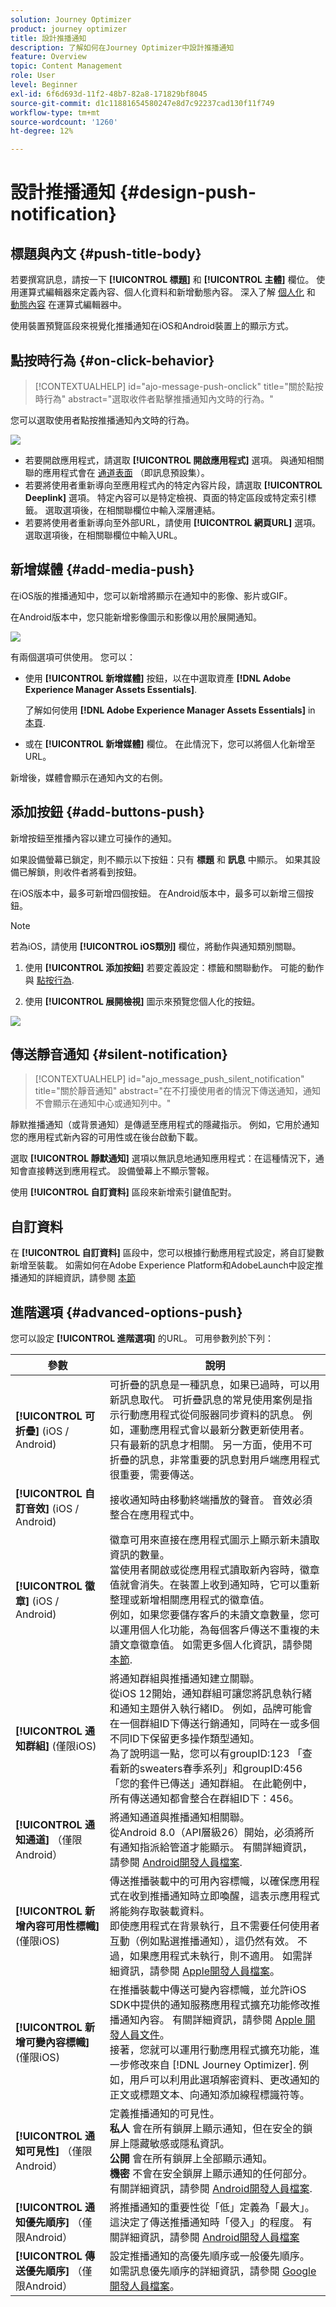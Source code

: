 ```yaml
---
solution: Journey Optimizer
product: journey optimizer
title: 設計推播通知
description: 了解如何在Journey Optimizer中設計推播通知
feature: Overview
topic: Content Management
role: User
level: Beginner
exl-id: 6f6d693d-11f2-48b7-82a8-171829bf8045
source-git-commit: d1c11881654580247e8d7c92237cad130f11f749
workflow-type: tm+mt
source-wordcount: '1260'
ht-degree: 12%

---
```


# 設計推播通知 {#design-push-notification}

## 標題與內文 {#push-title-body}

若要撰寫訊息，請按一下 **[!UICONTROL 標題]** 和 **[!UICONTROL 主體]** 欄位。 使用運算式編輯器來定義內容、個人化資料和新增動態內容。 深入了解 [個人化](../personalization/personalize.md) 和 [動態內容](../personalization/get-started-dynamic-content.md) 在運算式編輯器中。

使用裝置預覽區段來視覺化推播通知在iOS和Android裝置上的顯示方式。

## 點按時行為 {#on-click-behavior}

>[!CONTEXTUALHELP]
>id="ajo-message-push-onclick"
>title="關於點按時行為"
>abstract="選取收件者點擊推播通知內文時的行為。"

您可以選取使用者點按推播通知內文時的行為。

![](assets/title-body-push.png)

* 若要開啟應用程式，請選取 **[!UICONTROL 開啟應用程式]** 選項。 與通知相關聯的應用程式會在 [通道表面](../configuration/channel-surfaces.md) （即訊息預設集）。
* 若要將使用者重新導向至應用程式內的特定內容片段，請選取 **[!UICONTROL Deeplink]** 選項。  特定內容可以是特定檢視、頁面的特定區段或特定索引標籤。 選取選項後，在相關聯欄位中輸入深層連結。
* 若要將使用者重新導向至外部URL，請使用 **[!UICONTROL 網頁URL]** 選項。 選取選項後，在相關聯欄位中輸入URL。

## 新增媒體 {#add-media-push}

在iOS版的推播通知中，您可以新增將顯示在通知中的影像、影片或GIF。

在Android版本中，您只能新增影像圖示和影像以用於展開通知。

![](assets/push-config-add-media.png)

有兩個選項可供使用。 您可以：

* 使用 **[!UICONTROL 新增媒體]** 按鈕，以在中選取資產 **[!DNL Adobe Experience Manager Assets Essentials]**.

   了解如何使用 **[!DNL Adobe Experience Manager Assets Essentials]** in [本頁](../email/assets-essentials.md).

* 或在 **[!UICONTROL 新增媒體]** 欄位。 在此情況下，您可以將個人化新增至URL。

新增後，媒體會顯示在通知內文的右側。

## 添加按鈕 {#add-buttons-push}

新增按鈕至推播內容以建立可操作的通知。

如果設備螢幕已鎖定，則不顯示以下按鈕：只有 **標題** 和 **訊息** 中顯示。 如果其設備已解鎖，則收件者將看到按鈕。

在iOS版本中，最多可新增四個按鈕。 在Android版本中，最多可以新增三個按鈕。

>[!NOTE]
>
>若為iOS，請使用 **[!UICONTROL iOS類別]** 欄位，將動作與通知類別關聯。

1. 使用 **[!UICONTROL 添加按鈕]** 若要定義設定：標籤和關聯動作。 可能的動作與 [點按行為](#on-click-behavior).

1. 使用 **[!UICONTROL 展開檢視]** 圖示來預覽您個人化的按鈕。

![](assets/push_buttons.png)

## 傳送靜音通知 {#silent-notification}

>[!CONTEXTUALHELP]
>id="ajo_message_push_silent_notification"
>title="關於靜音通知"
>abstract="在不打擾使用者的情況下傳送通知，通知不會顯示在通知中心或通知列中。"

靜默推播通知（或背景通知）是傳遞至應用程式的隱藏指示。 例如，它用於通知您的應用程式新內容的可用性或在後台啟動下載。

選取 **[!UICONTROL 靜默通知]** 選項以無訊息地通知應用程式：在這種情況下，通知會直接轉送到應用程式。 設備螢幕上不顯示警報。

使用 **[!UICONTROL 自訂資料]** 區段來新增索引鍵值配對。

## 自訂資料

在 **[!UICONTROL 自訂資料]** 區段中，您可以根據行動應用程式設定，將自訂變數新增至裝載。 如需如何在Adobe Experience Platform和AdobeLaunch中設定推播通知的詳細資訊，請參閱 [本節](push-gs.md)

## 進階選項 {#advanced-options-push}

您可以設定 **[!UICONTROL 進階選項]** 的URL。 可用參數列於下列：

| 參數 | 說明 |
|---------|---------|
| **[!UICONTROL 可折疊]** (iOS / Android) | 可折疊的訊息是一種訊息，如果已過時，可以用新訊息取代。 可折疊訊息的常見使用案例是指示行動應用程式從伺服器同步資料的訊息。 例如，運動應用程式會以最新分數更新使用者。 只有最新的訊息才相關。 另一方面，使用不可折疊的訊息，非常重要的訊息對用戶端應用程式很重要，需要傳送。 |
| **[!UICONTROL 自訂音效]** (iOS / Android) | 接收通知時由移動終端播放的聲音。 音效必須整合在應用程式中。 |
| **[!UICONTROL 徽章]** (iOS / Android) | 徽章可用來直接在應用程式圖示上顯示新未讀取資訊的數量。<br/>當使用者開啟或從應用程式讀取新內容時，徽章值就會消失。在裝置上收到通知時，它可以重新整理或新增相關應用程式的徽章值。<br/>例如，如果您要儲存客戶的未讀文章數量，您可以運用個人化功能，為每個客戶傳送不重複的未讀文章徽章值。 如需更多個人化資訊，請參閱 [本節](../personalization/personalize.md). |
| **[!UICONTROL 通知群組]**  (僅限iOS) | 將通知群組與推播通知建立關聯。<br/>從iOS 12開始，通知群組可讓您將訊息執行緒和通知主題併入執行緒ID。 例如，品牌可能會在一個群組ID下傳送行銷通知，同時在一或多個不同ID下保留更多操作類型通知。<br/>為了說明這一點，您可以有groupID:123 「查看新的sweaters春季系列」和groupID:456 「您的套件已傳送」通知群組。 在此範例中，所有傳送通知都會整合在群組ID下：456。 |
| **[!UICONTROL 通知通道]** （僅限Android） | 將通知通道與推播通知相關聯。<br/>從Android 8.0（API層級26）開始，必須將所有通知指派給管道才能顯示。 有關詳細資訊，請參閱 [Android開發人員檔案](https://developer.android.com/guide/topics/ui/notifiers/notifications#ManageChannels). |
| **[!UICONTROL 新增內容可用性標幟]** (僅限iOS) | 傳送推播裝載中的可用內容標幟，以確保應用程式在收到推播通知時立即喚醒，這表示應用程式將能夠存取裝載資料。<br/> 即使應用程式在背景執行，且不需要任何使用者互動（例如點選推播通知），這仍然有效。 不過，如果應用程式未執行，則不適用。 如需詳細資訊，請參閱 [Apple開發人員檔案](https://developer.apple.com/library/content/documentation/NetworkingInternet/Conceptual/RemoteNotificationsPG/CreatingtheNotificationPayload.html)。 |
| **[!UICONTROL 新增可變內容標幟]** (僅限iOS) | 在推播裝載中傳送可變內容標幟，並允許iOS SDK中提供的通知服務應用程式擴充功能修改推播通知內容。 有關詳細資訊，請參閱 [Apple 開發人員文件](https://developer.apple.com/library/content/documentation/NetworkingInternet/Conceptual/RemoteNotificationsPG/ModifyingNotifications.html)。<br/>接著，您就可以運用行動應用程式擴充功能，進一步修改來自 [!DNL Journey Optimizer]. 例如，用戶可以利用此選項解密資料、更改通知的正文或標題文本、向通知添加線程標識符等。 |
| **[!UICONTROL 通知可見性]** （僅限Android） | 定義推播通知的可見性。 <br/><b>私人</b> 會在所有鎖屏上顯示通知，但在安全的鎖屏上隱藏敏感或隱私資訊。 <br/><b>公開</b> 會在所有鎖屏上全部顯示通知。 <br/><b>機密</b> 不會在安全鎖屏上顯示通知的任何部分。 <br/>有關詳細資訊，請參閱 [Android開發人員檔案](https://developer.android.com/reference/android/app/Notification). |
| **[!UICONTROL 通知優先順序]** （僅限Android） | 將推播通知的重要性從「低」定義為「最大」。 這決定了傳送推播通知時「侵入」的程度。 有關詳細資訊，請參閱 [Android開發人員檔案](https://developer.android.com/guide/topics/ui/notifiers/notifications#importance) |
| **[!UICONTROL 傳送優先順序]** （僅限Android） | 設定推播通知的高優先順序或一般優先順序。 如需訊息優先順序的詳細資訊，請參閱 [Google 開發人員檔案](https://firebase.google.com/docs/cloud-messaging/concept-options#setting-the-priority-of-a-message)。 |
